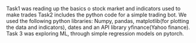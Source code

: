 Task1 was reading up the basics o stock market and indicators used to make trades
Task2 includes the python code for a simple trading bot. We used the following python libraries: Numpy, pandas, matplotlib(for plotting the data and indicators), dates and an API library yfinance(Yahoo finance).
Task 3 was exploring ML, through simple regression models on pytorch.
